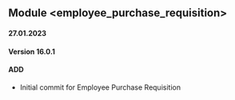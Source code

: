 ## Module <employee_purchase_requisition>

#### 27.01.2023
#### Version 16.0.1
#### ADD
- Initial commit for Employee Purchase Requisition
